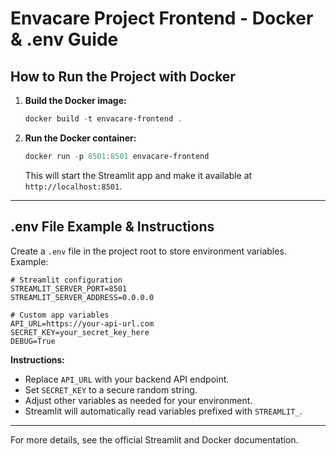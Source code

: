 # Envacare Project Frontend - Docker & .env Guide

## How to Run the Project with Docker

1. **Build the Docker image:**
   ```powershell
   docker build -t envacare-frontend .
   ```

2. **Run the Docker container:**
   ```powershell
   docker run -p 8501:8501 envacare-frontend
   ```
   This will start the Streamlit app and make it available at `http://localhost:8501`.

---

## .env File Example & Instructions

Create a `.env` file in the project root to store environment variables. Example:

```env
# Streamlit configuration
STREAMLIT_SERVER_PORT=8501
STREAMLIT_SERVER_ADDRESS=0.0.0.0

# Custom app variables
API_URL=https://your-api-url.com
SECRET_KEY=your_secret_key_here
DEBUG=True
```

**Instructions:**
- Replace `API_URL` with your backend API endpoint.
- Set `SECRET_KEY` to a secure random string.
- Adjust other variables as needed for your environment.
- Streamlit will automatically read variables prefixed with `STREAMLIT_`.

---

For more details, see the official Streamlit and Docker documentation.

